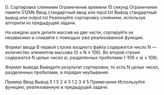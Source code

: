 D. Сортировка слиянием
Ограничение времени	15 секунд
Ограничение памяти	512Mb
Ввод	стандартный ввод или input.txt
Вывод	стандартный вывод или output.txt
Реализуйте сортировку слиянием, используя алгоритм из предыдущей задачи.

На каждом шаге делите массив на две части, сортируйте их независимо и сливайте с помощью уже реализованной функции.

Формат ввода
В первой строке входного файла содержится число N — количество элементов массива (0 ≤ N ≤ 106).
Во второй строке содержатся N целых чисел ai, разделенных пробелами (-109 ≤ ai ≤ 109).

Формат вывода
Выведите результат сортировки, то есть N целых чисел, разделенных пробелами, в порядке неубывания.

Пример
Ввод	Вывод
5
1 5 2 4 3
1 2 3 4 5 
Примечания
Используйте функцию, реализованную в предыдущей задаче.